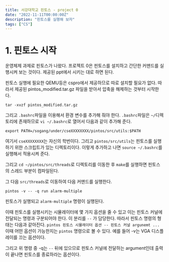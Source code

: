 ```yaml
---
title: 서강대학교 핀토스 - project 0
date: "2022-11-11T00:00:00Z"
description: "핀토스를 실행해 보자"
tags: ["CS"]
---
```


# 1. 핀토스 시작

운영체제 과제로 핀토스가 나왔다. 프로젝트 0은 핀토스를 설치하고 간단한 커맨드를 실행시켜 보는 것이다. 제공된 ppt에서 시키는 대로 하면 된다.

핀토스 실행에 필요한 QEMU등은 cspro에서 제공하므로 따로 설치할 필요가 없다. 따라서 제공된 pintos_modified.tar.gz 파일을 받아서 압축을 해제하는 것부터 시작한다.

```
tar -xvzf pintos_modified.tar.gz
```

그리고 `.bashrc`파일을 이용해서 환경 변수를 추가해 줘야 한다. `.bashrc`파일은 `~/`디렉토리에 존재하므로 `vi ~/.bashrc`로 열어서 다음과 같이 추가해 준다.

```
export PATH=/sogang/under/cseXXXXXXXX/pintos/src/utils:$PATH
```

여기서 `cseXXXXXXXX`는 자신의 학번이다. 그리고 `pintos/src/utils`는 핀토스를 실행하기 위한 스크립트가 있는 디렉토리이다. 이렇게 추가하고 나면 `source ~/.bashrc`를 실행해서 적용시켜 준다.

그리고 `cd ~/pintos/src/threads`로 디렉토리를 이동한 후 `make`를 실행하면 핀토스의 스레드 부분이 컴파일된다.

그 다음 `src/threads`로 이동하여 다음 커맨드를 실행한다.

```
pintos -v -- -q run alarm-multiple
```

핀토스가 실행되고 `alarm-multiple` 명령이 실행된다.

이때 핀토스를 실행시키는 시뮬레이터에 몇 가지 옵션을 줄 수 있고 이는 핀토스 커널에 전달되는 명령과 구분되어야 한다. 이 분리를 `--` 가 담당한다. 따라서 핀토스 명령의 형태는 다음과 같아진다. `pintos 핀토스 시뮬레이터 옵션 -- 핀토스 커널 argunemt ...` 이때 어떤 옵션이 가능한지는 `pintos` 명령으로 볼 수 있다. 예를 들어 -v는 VGA 디스플레이를 끄는 옵션이다.

그리고 위 명령 중 -q는 `--` 뒤에 있으므로 핀토스 커널에 전달하는 argument인데 출력이 끝나면 핀토스를 종료하라는 옵션이다.
